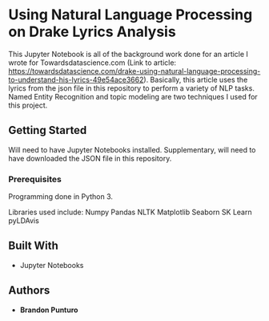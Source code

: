 # Using Natural Language Processing on Drake Lyrics Analysis



This Jupyter Notebook is all of the background work done for an article I wrote for Towardsdatascience.com (Link to article: https://towardsdatascience.com/drake-using-natural-language-processing-to-understand-his-lyrics-49e54ace3662). Basically, this article uses the lyrics from the json file in this repository to perform a variety of NLP tasks. Named Entity Recognition and topic modeling are two techniques I used for this project.

## Getting Started

Will need to have Jupyter Notebooks installed. Supplementary, will need to have downloaded the JSON file in this repository.

### Prerequisites

Programming done in Python 3.

Libraries used include:
Numpy
Pandas
NLTK
Matplotlib
Seaborn
SK Learn
pyLDAvis


## Built With

* Jupyter Notebooks


## Authors

* **Brandon Punturo** 





